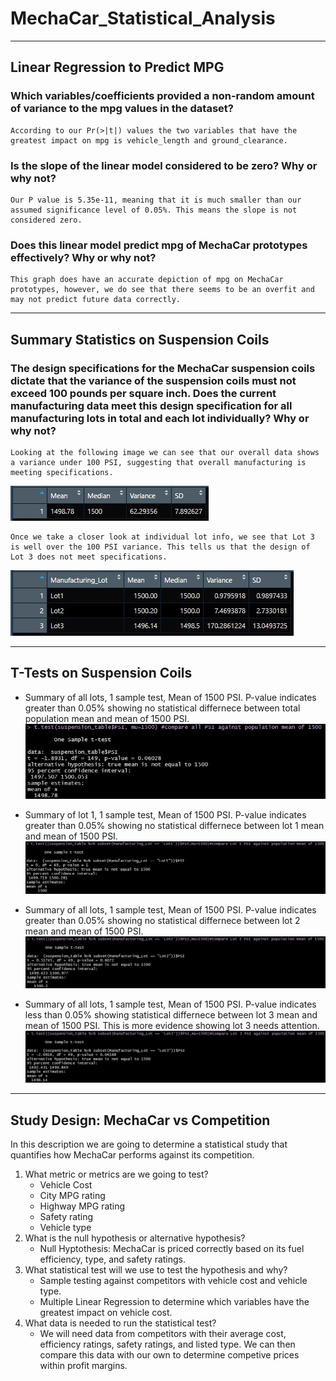 # MechaCar_Statistical_Analysis

---

## Linear Regression to Predict MPG

### Which variables/coefficients provided a non-random amount of variance to the mpg values in the dataset?
    According to our Pr(>|t|) values the two variables that have the greatest impact on mpg is vehicle_length and ground_clearance. 

### Is the slope of the linear model considered to be zero? Why or why not?
    Our P value is 5.35e-11, meaning that it is much smaller than our assumed significance level of 0.05%. This means the slope is not considered zero.
### Does this linear model predict mpg of MechaCar prototypes effectively? Why or why not?
    This graph does have an accurate depiction of mpg on MechaCar prototypes, however, we do see that there seems to be an overfit and may not predict future data correctly. 
---

## Summary Statistics on Suspension Coils
### The design specifications for the MechaCar suspension coils dictate that the variance of the suspension coils must not exceed 100 pounds per square inch. Does the current manufacturing data meet this design specification for all manufacturing lots in total and each lot individually? Why or why not?
    Looking at the following image we can see that our overall data shows a variance under 100 PSI, suggesting that overall manufacturing is meeting specifications. 
![alt_text](total_summary.jpg)

    Once we take a closer look at individual lot info, we see that Lot 3 is well over the 100 PSI variance. This tells us that the design of Lot 3 does not meet specifications.
![alt_text](lot_summary.jpg)

---

## T-Tests on Suspension Coils
- Summary of all lots, 1 sample test, Mean of 1500 PSI. P-value indicates greater than 0.05% showing no statistical differnece between total population mean and mean of 1500 PSI.
![alt_text](t_test_overall.jpg)

- Summary of lot 1, 1 sample test, Mean of 1500 PSI. P-value indicates greater than 0.05% showing no statistical differnece between lot 1 mean and mean of 1500 PSI.
![alt_text](t_test_lot1.jpg)

- Summary of all lots, 1 sample test, Mean of 1500 PSI. P-value indicates greater than 0.05% showing no statistical differnece between lot 2 mean and mean of 1500 PSI.
![alt_text](t_test_lot2.jpg)

- Summary of all lots, 1 sample test, Mean of 1500 PSI. P-value indicates less than 0.05% showing statistical differnece between lot 3 mean and mean of 1500 PSI. This is more evidence showing lot 3 needs attention.
![alt_text](t_test_lot3.jpg)

---

## Study Design: MechaCar vs Competition

In this description we are going to determine a statistical study that quantifies how MechaCar performs against its competition. 

1) What metric or metrics are we going to test?
    - Vehicle Cost
    - City MPG rating
    - Highway MPG rating
    - Safety rating
    - Vehicle type
2) What is the null hypothesis or alternative hypothesis?
    - Null Hyptothesis: MechaCar is priced correctly based on its fuel efficiency, type, and safety ratings.
3) What statistical test will we use to test the hypothesis and why? 
    - Sample testing against competitors with vehicle cost and vehicle type.
    - Multiple Linear Regression to determine which variables have the greatest impact on vehicle cost.
4) What data is needed to run the statistical test?
    - We will need data from competitors with their average cost, efficiency ratings, safety ratings, and listed type. We can then compare this data with our own to determine competive prices within profit margins.